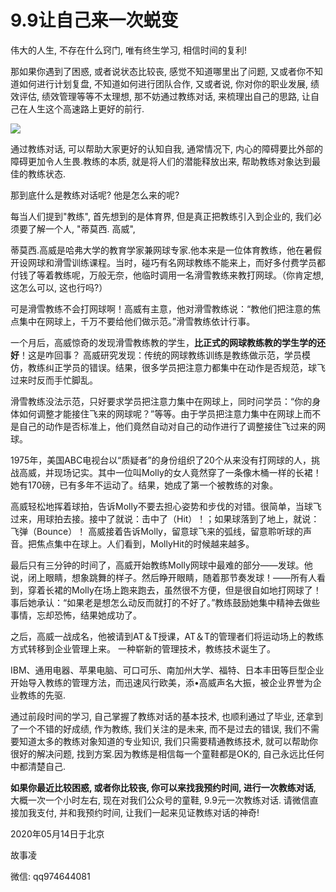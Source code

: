 # 9.9让自己来一次蜕变

伟大的人生, 不存在什么窍门, 唯有终生学习, 相信时间的复利!

那如果你遇到了困惑, 或者说状态比较丧, 感觉不知道哪里出了问题, 又或者你不知道如何进行计划复盘, 不知道如何进行团队合作, 又或者说, 你对你的职业发展, 绩效评估, 绩效管理等等不太理想, 那不妨通过教练对话, 来梳理出自己的思路, 让自己在人生这个高速路上更好的前行.

![](/Users/lingjing/Desktop/教练.jpeg)

通过教练对话, 可以帮助大家更好的认知自我, 通常情况下, 内心的障碍要比外部的障碍更加令人生畏.教练的本质, 就是将人们的潜能释放出来, 帮助教练对象达到最佳的教练状态.


那到底什么是教练对话呢? 他是怎么来的呢?



每当人们提到"教练", 首先想到的是体育界, 但是真正把教练引入到企业的, 我们必须要了解一个人, "蒂莫西. 高威", 

蒂莫西.高威是哈弗大学的教育学家兼网球专家.他本来是一位体育教练，他在暑假开设网球和滑雪训练课程。当时，碰巧有名网球教练不能来上，而好多付费学员都付钱了等着教练呢，万般无奈，他临时调用一名滑雪教练来教打网球。（你肯定想, 这怎么可以, 这也行吗?）

可是滑雪教练不会打网球啊！高威有主意，他对滑雪教练说：“教他们把注意的焦点集中在网球上，千万不要给他们做示范。”滑雪教练依计行事。

一个月后，高威惊奇的发现滑雪教练教的学生，**比正式的网球教练教的学生学的还好**！这是咋回事？ 高威研究发现：传统的网球教练训练是教练做示范，学员模仿，教练纠正学员的错误。结果，很多学员把注意力都集中在动作是否规范，球飞过来时反而手忙脚乱。

滑雪教练没法示范，只好要求学员把注意力集中在网球上，同时问学员：“你的身体如何调整才能接住飞来的网球呢？”等等。由于学员把注意力集中在网球上而不是自己的动作是否标准上，他们竟然自动对自己的动作进行了调整接住飞过来的网球。

1975年，美国ABC电视台以“质疑者”的身份组织了20个从来没有打网球的人，挑战高威，并现场记实。其中一位叫Molly的女人竟然穿了一条像木桶一样的长裙！她有170磅，已有多年不运动了。结果，她成了第一个被教练的对象。 　　

高威轻松地挥着球拍，告诉Molly不要去担心姿势和步伐的对错。很简单，当球飞过来，用球拍去接。接中了就说：击中了（Hit）！；如果球落到了地上，就说：飞弹（Bounce）！ 高威接着告诉Molly，留意球飞来的弧线，留意聆听球的声音。把焦点集中在球上。人们看到，MollyHit的时候越来越多。　　

最后只有三分钟的时间了，高威开始教练Molly网球中最难的部分——发球。他说，闭上眼睛，想象跳舞的样子。然后睁开眼睛，随着那节奏发球！——所有人看到，穿着长裙的Molly在场上跑来跑去，虽然很不方便，但是很自如地打网球了！事后她承认：“如果老是想怎么动反而就打的不好了。”教练鼓励她集中精神去做些事情，忘却恐怖，结果她成功了。　　

之后，高威一战成名，他被请到AT＆T授课，AT＆T的管理者们将运动场上的教练方式转移到企业管理上来。 一种崭新的管理技术，教练技术诞生了。

IBM、通用电器、苹果电脑、可口可乐、南加州大学、福特、日本丰田等巨型企业开始导入教练的管理方法，而迅速风行欧美，添•高威声名大振，被企业界誉为企业教练的先驱.



通过前段时间的学习, 自己掌握了教练对话的基本技术, 也顺利通过了毕业, 还拿到了一个不错的好成绩, 作为教练, 我们关注的是未来, 而不是过去的错误, 我们不需要知道太多的教练对象知道的专业知识, 我们只需要精通教练技术, 就可以帮助你很好的解决问题, 找到方案.因为教练是相信每一个童鞋都是OK的, 自己永远比任何中都清楚自己.



**如果你最近比较困惑, 或者你比较丧, 你可以来找我预约时间, 进行一次教练对话**, 大概一次一个小时左右, 现在对我们公众号的童鞋, 9.9元一次教练对话. 请微信直接加我支付, 并和我预约时间, 让我们一起来见证教练对话的神奇!





2020年05月14日于北京

故事凌

微信: qq974644081